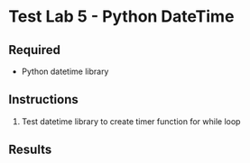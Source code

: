 # Test Lab 5 - Python DateTime

## Required

* Python datetime library

## Instructions

1. Test datetime library to create timer function for while loop

## Results

> 